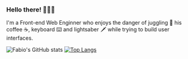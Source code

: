 ### Hello there! 🙋🏼‍♂️

I'm a Front-end Web Enginner who enjoys the danger of juggling 🤹 his coffee ☕, keyboard ⌨️ and lightsaber 🗡️ while trying to build user interfaces.

![Fabio's GitHub stats](https://github-readme-stats.vercel.app/api?username=chagall&count_private=true&show_icons=true&theme=dracula&include_all_commits=true)
[![Top Langs](https://github-readme-stats.vercel.app/api/top-langs/?username=chagall&layout=compact&theme=dracula)](https://github.com/chagall/github-readme-stats)
